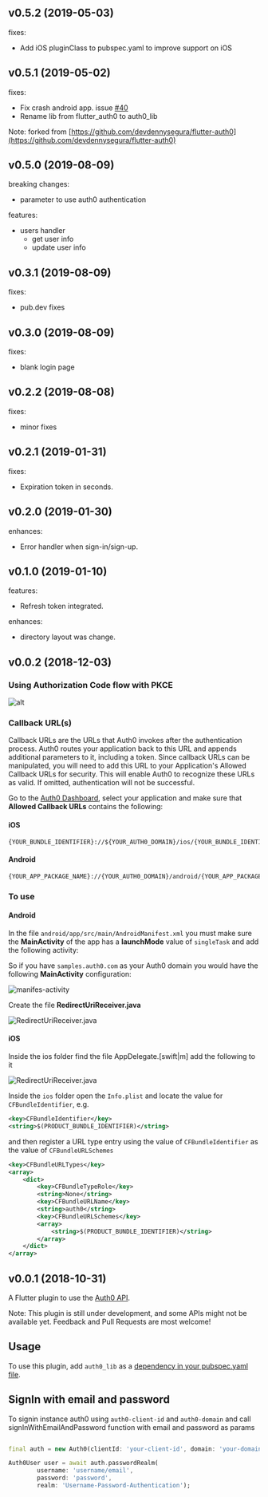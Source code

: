 ## v0.5.2 (2019-05-03)

fixes:

- Add iOS pluginClass to pubspec.yaml to improve support on iOS

## v0.5.1 (2019-05-02)

fixes:

- Fix crash android app. issue [#40](https://github.com/devdennysegura/flutter-auth0/issues/40)
- Rename lib from flutter_auth0 to auth0_lib

Note: forked from [https://github.com/devdennysegura/flutter-auth0](https://github.com/devdennysegura/flutter-auth0)

## v0.5.0 (2019-08-09)

breaking changes:

- parameter to use auth0 authentication

features:

- users handler
    - get user info
    - update user info

## v0.3.1 (2019-08-09)

fixes:

- pub.dev fixes

## v0.3.0 (2019-08-09)

fixes:

- blank login page

## v0.2.2 (2019-08-08)

fixes:

- minor fixes

## v0.2.1 (2019-01-31)

fixes:

- Expiration token in seconds.

## v0.2.0 (2019-01-30)

enhances:

- Error handler when sign-in/sign-up.

## v0.1.0 (2019-01-10)

features:

- Refresh token integrated.

enhances:

- directory layout was change.

## v0.0.2 (2018-12-03)

### Using Authorization Code flow with PKCE

![alt](screenshots/web-login.png)

### Callback URL(s)

Callback URLs are the URLs that Auth0 invokes after the authentication process. Auth0 routes your application back to this URL and appends additional parameters to it, including a token. Since callback URLs can be manipulated, you will need to add this URL to your Application's Allowed Callback URLs for security. This will enable Auth0 to recognize these URLs as valid. If omitted, authentication will not be successful.

Go to the [Auth0 Dashboard](https://manage.auth0.com/#/applications), select your application and make sure that **Allowed Callback URLs** contains the following:

#### iOS

```text
{YOUR_BUNDLE_IDENTIFIER}://${YOUR_AUTH0_DOMAIN}/ios/{YOUR_BUNDLE_IDENTIFIER}/callback
```

#### Android

```text
{YOUR_APP_PACKAGE_NAME}://{YOUR_AUTH0_DOMAIN}/android/{YOUR_APP_PACKAGE_NAME}/callback
```

### To use

#### Android

In the file `android/app/src/main/AndroidManifest.xml` you must make sure the **MainActivity** of the app has a **launchMode** value of `singleTask` and add the following activity:

So if you have `samples.auth0.com` as your Auth0 domain you would have the following **MainActivity** configuration:

![manifes-activity](screenshots/new-activity.png)

Create the file **RedirectUriReceiver.java**

![RedirectUriReceiver.java](screenshots/receiver.png)

#### iOS

Inside the ios folder find the file AppDelegate.[swift|m] add the following to it

![RedirectUriReceiver.java](screenshots/AppDelegate.png)

Inside the `ios` folder open the `Info.plist` and locate the value for `CFBundleIdentifier`, e.g.

```xml
<key>CFBundleIdentifier</key>
<string>$(PRODUCT_BUNDLE_IDENTIFIER)</string>
```

and then register a URL type entry using the value of `CFBundleIdentifier` as the value of `CFBundleURLSchemes`

```xml
<key>CFBundleURLTypes</key>
<array>
    <dict>
        <key>CFBundleTypeRole</key>
        <string>None</string>
        <key>CFBundleURLName</key>
        <string>auth0</string>
        <key>CFBundleURLSchemes</key>
        <array>
            <string>$(PRODUCT_BUNDLE_IDENTIFIER)</string>
        </array>
    </dict>
</array>
```

## v0.0.1 (2018-10-31)

A Flutter plugin to use the [Auth0 API](https://auth0.com/docs/api/authentication).

Note: This plugin is still under development, and some APIs might not be available yet. Feedback and Pull Requests are most welcome!

## Usage

To use this plugin, add `auth0_lib` as a [dependency in your pubspec.yaml file](https://flutter.io/platform-plugins/).

## SignIn with email and password

To signin instance auth0 using `auth0-client-id` and `auth0-domain` and call signInWithEmailAndPassword function with email and password as params

```dart

final auth = new Auth0(clientId: 'your-client-id', domain: 'your-domain');

Auth0User user = await auth.passwordRealm(
        username: 'username/email',
        password: 'password',
        realm: 'Username-Password-Authentication');
```
